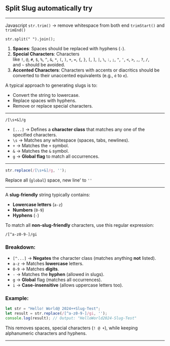 
## Split Slug automatically try

---

Javascript
`str.trim()` -> remove whitespace from both end `trimStart()` and `trimEnd()`

`str.split(" ").join();`

1. **Spaces**: Spaces should be replaced with hyphens (`-`).
2. **Special Characters**: Characters like `!`, `@`, `#`, `$`, `%`, `^`, `&`, `*`, `(`, `)`, `+`, `=`, `{`, `}`, `[`, `]`, `|`, `\`, `:`, `;`, `"`, `'`, `<`, `>`, `,`, `?`, `/`, and `~` should be avoided.
3. **Accented Characters**: Characters with accents or diacritics should be converted to their unaccented equivalents (e.g., `é` to `e`).

A typical approach to generating slugs is to:

- Convert the string to lowercase.
- Replace spaces with hyphens.
- Remove or replace special characters.


---
```
/[\s+&]/g
```

- `[...]` → Defines a **character class** that matches any one of the specified characters.
- `\s` → Matches any whitespace (spaces, tabs, newlines).
- `+` → Matches the `+` symbol.
- `&` → Matches the `&` symbol.
- `g` → **Global flag** to match all occurrences.

---

```javascript
str.replace(/[\s+&]/g, '');
```
Replace all (`global`) space, new line' to `''`  

---

A **slug-friendly** string typically contains:

- **Lowercase letters** (`a-z`)
- **Numbers** (`0-9`)
- **Hyphens** (`-`)

To match all **non-slug-friendly** characters, use this regular expression:

```
/[^a-z0-9-]/gi
```

### Breakdown:

- `[^...]` → **Negates** the character class (matches anything **not** listed).
- `a-z` → Matches **lowercase** letters.
- `0-9` → Matches **digits**.
- `-` → Matches the **hyphen** (allowed in slugs).
- `g` → **Global** flag (matches all occurrences).
- `i` → **Case-insensitive** (allows uppercase letters too).

### Example:

```javascript
let str = "Hello! World@ 2024++Slug-Test";
let result = str.replace(/[^a-z0-9-]/gi, '');
console.log(result); // Output: "HelloWorld2024-Slug-Test"
```

This removes spaces, special characters (`! @ +`), while keeping alphanumeric characters and hyphens.

---